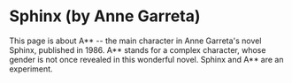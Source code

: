 # Sphinx (by Anne Garreta) 
This page is about A** -- the main character in Anne Garreta's novel Sphinx, published in 1986. A** stands for a complex character, whose gender is not once revealed in this wonderful novel. Sphinx and A** are an experiment.
